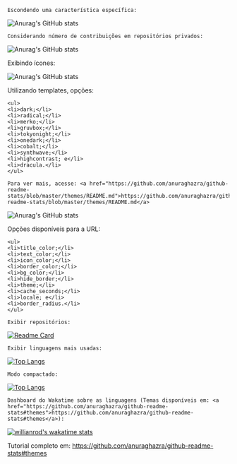 <p>

	Escondendo uma característica específica:

</p>

![Anurag's GitHub stats](https://github-readme-stats.vercel.app/api?username=guilhermeDTNA&hide=contribs,prs)


<p>

	Considerando número de contribuições em repositórios privados:

</p>

![Anurag's GitHub stats](https://github-readme-stats.vercel.app/api?username=guilhermeDTNA&count_private=true)

<p>
	Exibindo ícones:
</p>	

![Anurag's GitHub stats](https://github-readme-stats.vercel.app/api?username=guilhermeDTNA&show_icons=true)


<p>
	Utilizando templates, opções:

	<ul>
	<li>dark;</li>
	<li>radical;</li>
	<li>merko;</li>
	<li>gruvbox;</li>
	<li>tokyonight;</li>
	<li>onedark;</li>
	<li>cobalt;</li>
	<li>synthwave;</li>
	<li>highcontrast; e</li>
	<li>dracula.</li>
	</ul>

	Para ver mais, acesse: <a href="https://github.com/anuraghazra/github-readme-stats/blob/master/themes/README.md">https://github.com/anuraghazra/github-readme-stats/blob/master/themes/README.md</a>
</p>

![Anurag's GitHub stats](https://github-readme-stats.vercel.app/api?username=guilhermeDTNA&show_icons=true&theme=radical)

<p>
	Opções disponíveis para a URL:

	<ul>
	<li>title_color;</li>
	<li>text_color;</li>
	<li>icon_color;</li>
	<li>border_color;</li>
	<li>bg_color;</li>
	<li>hide_border;</li>
	<li>theme;</li>
	<li>cache_seconds;</li>
	<li>locale; e</li>
	<li>border_radius.</li>
	</ul>
</p>

<p>

	Exibir repositórios:

</p>

[![Readme Card](https://github-readme-stats.vercel.app/api/pin/?username=guilhermeDTNA&repo=github-readme-stats)](https://github.com/anuraghazra/github-readme-stats)


<p>

	Exibir linguagens mais usadas:

</p>

[![Top Langs](https://github-readme-stats.vercel.app/api/top-langs/?username=guilhermeDTNA)](https://github.com/anuraghazra/github-readme-stats)

<p>

	Modo compactado:

</p>

[![Top Langs](https://github-readme-stats.vercel.app/api/top-langs/?username=guilhermeDTNA&layout=compact)](https://github.com/anuraghazra/github-readme-stats)

<p>

	Dashboard do Wakatime sobre as linguagens (Temas disponíveis em: <a href="https://github.com/anuraghazra/github-readme-stats#themes">https://github.com/anuraghazra/github-readme-stats#themes</a>):

</p>

[![willianrod's wakatime stats](https://github-readme-stats.vercel.app/api/wakatime?username=willianrod)](https://github.com/anuraghazra/github-readme-stats)

<footer>
	Tutorial completo em: <a href="https://github.com/anuraghazra/github-readme-stats#themes">https://github.com/anuraghazra/github-readme-stats#themes</a>
</footer>